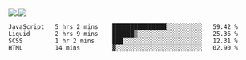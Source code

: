 <a href="https://www.mvuljevas.com">
    <img align="center" src="https://github-readme-stats.vercel.app/api?username=mvuljevas&show_icons=true&theme=dracula" />
</a>
<a href="https://www.mvuljevas.com">
    <img align="center" src="https://github-readme-stats.vercel.app/api/top-langs/?username=mvuljevas&theme=dracula&layout=compact" />
</a>

<br>

<!--START_SECTION:waka-->
```text
JavaScript   5 hrs 2 mins    ███████████████░░░░░░░░░░   59.42 % 
Liquid       2 hrs 9 mins    ██████▒░░░░░░░░░░░░░░░░░░   25.36 % 
SCSS         1 hr 2 mins     ███░░░░░░░░░░░░░░░░░░░░░░   12.31 % 
HTML         14 mins         ▓░░░░░░░░░░░░░░░░░░░░░░░░   02.90 % 
```
<!--END_SECTION:waka-->
